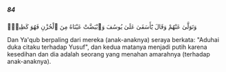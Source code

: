 ##### 84

<span class="ayah">وَتَوَلَّىٰ عَنْهُمْ وَقَالَ يَٰٓأَسَفَىٰ عَلَىٰ يُوسُفَ وَٱبْيَضَّتْ عَيْنَاهُ مِنَ ٱلْحُزْنِ فَهُوَ كَظِيمٌۭ</span>

<span class="ayah_translation">Dan Ya'qub berpaling dari mereka (anak-anaknya) seraya berkata: "Aduhai duka citaku terhadap Yusuf", dan kedua matanya menjadi putih karena kesedihan dan dia adalah seorang yang menahan amarahnya (terhadap anak-anaknya).</span>
